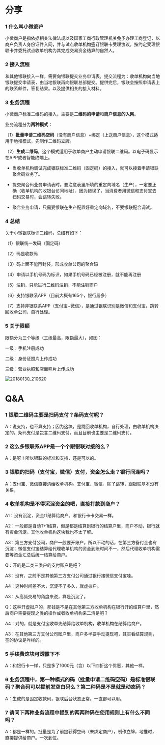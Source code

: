 # 分享

### 1 什么叫小微商户

小微商户是指依据相关法律法规以及国家工商行政管理机关免予办理工商登记，以商户负责人身份证件入网，并与试点收单机构签订银联卡受理协议，按约定受理银联卡并委托试点收单机构为其完成交易资金结算的自然人。

### 2 接入流程

和其他银联接入一样，需要向银联提交业务申请表，提交流程为：收单机构向当地银联提交申请表，由当地银联再向银联总部提交。提供完后，银联会按照申请表上的联系邮件，答复结果。以及提供相关的接入材料。

### 3 业务流程

小微商户标准二维码的接入，主要是**二维码的申请**和**商户信息的入网**。

业务流程分为**两种模式**：

（1）**批量申请二维码空码**（没有商户信息）+绑定（上送商户信息），这个模式适用于地推模式，先制作二维码立牌。

（2）**生成二维码**，这个模式适用于收单商户主动申请银联二维码。以电子码显示在APP或者智能终端上。

- 当收单机构调试完成银联标准二维码（固定码）的接入，就可以接着申请银联聚合码业务了。

- 提交聚合码业务申请表时，要注意表里所填的重定向域名（生产），一定要正确（收单机构的收银台访问地址），因为错误了，当消费者用微信和支付宝去扫码交易时，会跳转失败。

- 聚合业务申请，只需要银联在生产配置好重定向域名，不要银联配合调试。

### 4 总结
关于小微银联标识二维码，总结有如下：

（1）银联统一发码（固定码）

（2）码是收款码

（3）码上面不能再封装，形成收单公司的聚合码

（4）申请以手机号码为标识，如果手机号码已经被注册，就不能再注册

（5）注销，只能进行二维码注销，不能注销商户

（6）支持银联系APP（目前大概有165个，银行居多）

（7）支持非银联系APP（支付宝+微信），是通过银联识别是微信和支付宝，跳转回收单公司，自行处理。

### 5 关于限额

限额分为三个等级（三级最高，限额最大），如图：

一级：手机注册成功

二级：身份证照片上传成功

三级：营业执照和店面照片上传成功

![20180130_210620](https://wechat.lixf.cn/img/20180130_210620.png)



# Q&A

### 1 银联二维码主要是扫码支付？条码支付呢？
A：说支持，也不算支持；因为这块，是跳回收单机构，自行处理，由收单机构决定的。条码支付是包含二维码支付。而且目前也主要是二维码支付。

### 2 这么多银联系APP是一个个跟银联对接的么？
A：是呀！所以银联的标准和支持，还是可以的。

### 3 银联的扫码（支付宝，微信）支付，资金怎么走？银行间连吗？
A：支付宝、微信直接清给收单机构。支付宝、微信，除了跳转，跟银联基本没有关系，

### 4 收单机构是不得沉淀资金的吧，直接打款到商户？
A1：没有沉淀，资金t1结算给商户，和银行卡卡交易一样。

A2：一般都是自动T+1结算，但是都是结算到银行的结算户里，商户不动，银行就有资金沉淀。其他收单机构这块我也不太了解。

A3：第三方支付公司，商户一般要开账户，所以不动的话，在第三方备付金也有沉淀；微信支付宝结算给代理收单机构的资金到账时间不一，然后代理收单机构需要等资金汇总后统一结算给商户。

Q：开的是二类三类户的支付账户是吧？

A3：没有，之前不是其他第三方支付公司通过银行接微信支付宝哇。

A4：这种时间差不大，沉淀不了多久，就虚拟户。

A3：从高频交易的角度来说，算是沉淀了。

Q：这种开虚拟户的，那钱是不是在其他第三方收单机构在银行开的结算户里，然后商户需要提现之类的操作或者收单机构来二清是吧？

A4：对的，就是支付宝收单先结算给收单机构，收单机构在结算给商户。

A3：在其他第三方支付公司账户里，商户多半要手动提现吧，其实看结算规则，签的协议是咋样的。

### 5 手续费这块可透露下不
A：和银行卡一样，只是多了1000元（含）以下四折这个优惠，其他一样。

### 6 业务流程中，第一种模式的码（批量申请二维码空码）是标准银联码？聚合码可以提前发空白码么？第二种码是不是就是动态码？
A：生成的是固定收款码，银联后台状态正常，一直都可以用。

### 7 请问下两种业务流程中提到的两两种码在使用规则上有什么不同吗？
A：都是一样的。批量是为了前提获得空码（未绑定商户），制作立牌，地推时，直接提供给商户。一次到位。